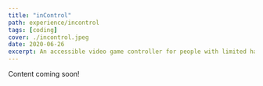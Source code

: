 ```yaml
---
title: "inControl"
path: experience/incontrol
tags: [coding]
cover: ./incontrol.jpeg
date: 2020-06-26
excerpt: An accessible video game controller for people with limited hand mobility 🎮
---
```


Content coming soon!   
